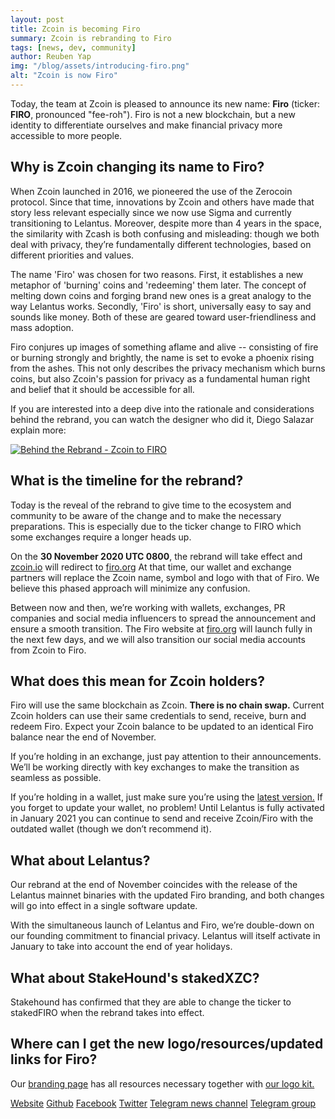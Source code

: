 ```yaml
---
layout: post
title: Zcoin is becoming Firo
summary: Zcoin is rebranding to Firo
tags: [news, dev, community]
author: Reuben Yap
img: "/blog/assets/introducing-firo.png"
alt: "Zcoin is now Firo"
---
```

Today, the team at Zcoin is pleased to announce its new name: **Firo** (ticker: **FIRO**, pronounced "fee-roh"). Firo is not a new blockchain, but a new identity to differentiate ourselves and make financial privacy more accessible to more people.

## Why is Zcoin changing its name to Firo?

When Zcoin launched in 2016, we pioneered the use of the Zerocoin protocol. Since that time, innovations by Zcoin and others have made that story less relevant especially since we now use Sigma and currently transitioning to Lelantus. Moreover, despite more than 4 years in the space, the similarity with Zcash is both confusing and misleading: though we both deal with privacy, they’re fundamentally different technologies, based on different priorities and values. 

The name 'Firo' was chosen for two reasons. First, it establishes a new metaphor of 'burning' coins and 'redeeming' them later. The concept of melting down coins and forging brand new ones is a great analogy to the way Lelantus works. Secondly, 'Firo' is short, universally easy to say and sounds like money. Both of these are geared toward user-friendliness and mass adoption. 

Firo conjures up images of something aflame and alive -- consisting of fire or burning strongly and brightly, the name is set to evoke a phoenix rising from the ashes. This not only describes the privacy mechanism which burns coins, but also Zcoin's passion for privacy as a fundamental human right and belief that it should be accessible for all.

If you are interested into a deep dive into the rationale and considerations behind the rebrand, you can watch the designer who did it, Diego Salazar explain more:

[![Behind the Rebrand - Zcoin to FIRO](https://img.youtube.com/vi/W433zQ61YEM/maxresdefault.jpg)](https://youtu.be/W433zQ61YEM)

## What is the timeline for the rebrand?

Today is the reveal of the rebrand to give time to the ecosystem and community to be aware of the change and to make the necessary preparations. This is especially due to the ticker change to FIRO which some exchanges require a longer heads up. 

On the **30 November 2020 UTC 0800**, the rebrand will take effect and [zcoin.io](https://zcoin.io) will redirect to [firo.org](https://firo.org) At that time, our wallet and exchange partners will replace the Zcoin name, symbol and logo with that of Firo. We believe this phased approach will minimize any confusion. 

Between now and then, we’re working with wallets, exchanges, PR companies and social media influencers to spread the announcement and ensure a smooth transition. The Firo website at [firo.org](https://firo.org) will launch fully in the next few days, and we will also transition our social media accounts from Zcoin to Firo.

## What does this mean for Zcoin holders?

Firo will use the same blockchain as Zcoin. **There is no chain swap.** Current Zcoin holders can use their same credentials to send, receive, burn and redeem Firo. Expect your Zcoin balance to be updated to an identical Firo balance near the end of November. 

If you’re holding in an exchange, just pay attention to their announcements. We’ll be working directly with key exchanges to make the transition as seamless as possible. 

If you’re holding in a wallet, just make sure you’re using the [latest version.](https://firo.org/get-firo/download/) If you forget to update your wallet, no problem! Until Lelantus is fully activated in January 2021 you can continue to send and receive Zcoin/Firo with the outdated wallet (though we don’t recommend it).

## What about Lelantus?

Our rebrand at the end of November coincides with the release of the Lelantus mainnet binaries with the updated Firo branding, and both changes will go into effect in a single software update. 

With the simultaneous launch of Lelantus and Firo, we’re double-down on our founding commitment to financial privacy. Lelantus will itself activate in January to take into account the end of year holidays.

## What about StakeHound's stakedXZC?

Stakehound has confirmed that they are able to change the ticker to stakedFIRO when the rebrand takes into effect.

## Where can I get the new logo/resources/updated links for Firo?

Our [branding page](https://firo.org/branding/) has all resources necessary together with [our logo kit.](https://firo.org/branding/firo-logo-files.zip)

[Website](https://firo.org/)
[Github](https://github.com/firoorg/firo)
[Facebook](https://www.facebook.com/firoorg)
[Twitter](https://twitter.com/firoorg/)
[Telegram news channel](https://t.me/fironews)
[Telegram group](https://t.me/firoproject)
